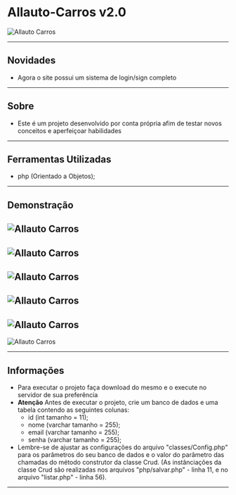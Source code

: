 # Allauto-Carros v2.0

![Allauto Carros](https://i.postimg.cc/G2SyPDDh/image.png)

---
## Novidades
- Agora o site possui um sistema de login/sign completo

---
## Sobre
- Este é um projeto desenvolvido por conta própria afim de testar novos conceitos e aperfeiçoar habilidades

---
## Ferramentas Utilizadas
- php (Orientado a Objetos);

---
## Demonstração

![Allauto Carros](https://i.postimg.cc/G2LDyyL9/image1.png)
---
![Allauto Carros](https://i.postimg.cc/tRm6sJLC/image2.png)
---
![Allauto Carros](https://i.postimg.cc/GmbbrJqB/image3.png)
---
![Allauto Carros](https://i.postimg.cc/SxQbHQxC/image4.png)
---
![Allauto Carros](https://i.postimg.cc/DftZVX9s/image5.png)
---
![Allauto Carros](https://i.postimg.cc/j2NRqMpf/image6.png)

---
## Informações
- Para executar o projeto faça download do mesmo e o execute no servidor de sua preferência
- **Atenção** Antes de executar o projeto, crie um banco de dados e uma tabela contendo as seguintes colunas:
  - id (int tamanho = 11);
  - nome (varchar tamanho = 255);
  - email (varchar tamanho = 255);
  - senha (varchar tamanho = 255);
- Lembre-se de ajustar as configurações do arquivo "classes/Config.php" para os parâmetros do seu banco de dados
e o valor do parâmetro das chamadas do método construtor da classe Crud. (As instânciações da classe Crud são
realizadas nos arquivos "php/salvar.php" - linha 11, e no arquivo "listar.php" - linha 56).

---
